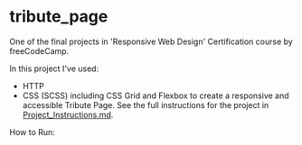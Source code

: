 # tribute_page

One of the final projects in 'Responsive Web Design' Certification course by freeCodeCamp.

In this project I've used:
* HTTP 
* CSS (SCSS) including CSS Grid and Flexbox to create a responsive and accessible Tribute Page. See the full instructions for the project in [Project_Instructions.md](Project_Instructions.md).


How to Run: